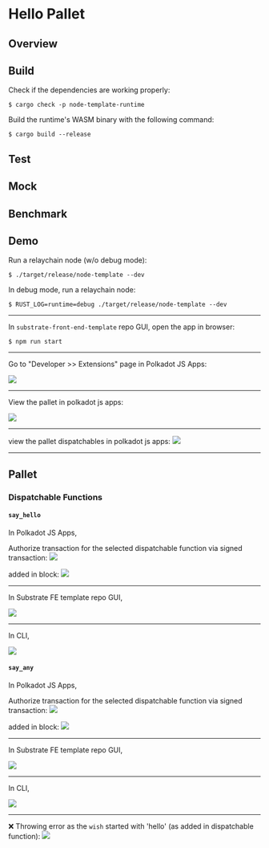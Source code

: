 # Hello Pallet

## Overview

## Build

Check if the dependencies are working properly:

```console
$ cargo check -p node-template-runtime
```

Build the runtime's WASM binary with the following command:

```console
$ cargo build --release
```

## Test

<!-- TODO: -->

## Mock

<!-- TODO: -->

## Benchmark

<!-- TODO: -->

## Demo

Run a relaychain node (w/o debug mode):

```console
$ ./target/release/node-template --dev
```

In debug mode, run a relaychain node:

```console
$ RUST_LOG=runtime=debug ./target/release/node-template --dev
```

---

In `substrate-front-end-template` repo GUI, open the app in browser:

```console
$ npm run start
```

---

Go to "Developer >> Extensions" page in Polkadot JS Apps:

![](../../img/extrinsics_page.png)

---

View the pallet in polkadot js apps:

![](../../img/hello-pallet-demo1.png)

---

view the pallet dispatchables in polkadot js apps:
![](../../img/hello-pallet-demo2.png)

---

## Pallet

### Dispatchable Functions

#### `say_hello`

In Polkadot JS Apps,

Authorize transaction for the selected dispatchable function via signed transaction:
![](../../img/hello-pallet-sayhello1.png)

added in block:
![](../../img/hello-pallet-sayhello2.png)

---

In Substrate FE template repo GUI,

![](../../img/hello-pallet-sayhello3.png)

---

In CLI,

![](../../img/hello-pallet-sayhello4.png)

#### `say_any`

In Polkadot JS Apps,

Authorize transaction for the selected dispatchable function via signed transaction:
![](../../img/hello-pallet-sayany1.png)

added in block:
![](../../img/hello-pallet-sayany2.png)

---

In Substrate FE template repo GUI,

![](../../img/hello-pallet-sayany3.png)

---

In CLI,

![](../../img/hello-pallet-sayany4.png)

---

❌ Throwing error as the `wish` started with 'hello' (as added in dispatchable function):
![](../../img/hello-pallet-sayany5.png)
